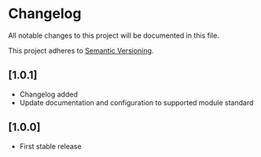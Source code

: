 # Changelog

All notable changes to this project will be documented in this file.

This project adheres to [Semantic Versioning](http://semver.org/).

## [1.0.1]

* Changelog added
* Update documentation and configuration to supported module standard

## [1.0.0]

* First stable release